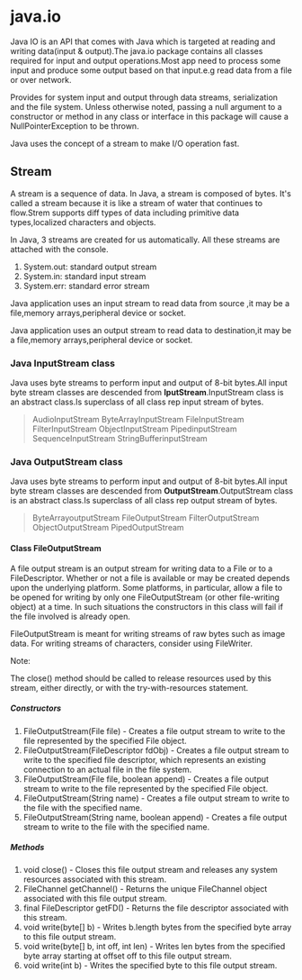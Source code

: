 # java.io


Java IO is an API that comes with Java which is targeted at reading and writing data(input & output).The java.io package contains all classes required for input and output operations.Most app need to process some input and produce some output based on that input.e.g read data from a file or over network.

Provides for system input and output through data streams, serialization and the file system. Unless otherwise noted, passing a null argument to a constructor or method in any class or interface in this package will cause a NullPointerException to be thrown. 

Java uses the concept of a stream to make I/O operation fast. 

## Stream

A stream is a sequence of data. In Java, a stream is composed of bytes. It's called a stream because it is like a stream of water that continues to flow.Strem supports diff types of data including primitive data types,localized characters and objects.

In Java, 3 streams are created for us automatically. All these streams are attached with the console.

1) System.out: standard output stream
2) System.in: standard input stream  
3) System.err: standard error stream

Java application uses an input stream to read data from source ,it may be a file,memory arrays,peripheral device or socket.

Java application uses an output stream to read data to destination,it may be a file,memory arrays,peripheral device or socket.

### Java InputStream class

Java uses byte streams to perform input and output of 8-bit bytes.All input byte stream classes are descended from **IputStream**.InputStream class is an abstract class.Is superclass of all class rep input stream of bytes.

>AudioInputStream
>ByteArrayInputStream
>FileInputStream
>FilterInputStream
>ObjectInputStream
>PipedinputStream
>SequenceInputStream
>StringBufferinputStream 

### Java OutputStream class

Java uses byte streams to perform input and output of 8-bit bytes.All input byte stream classes are descended from **OutputStream**.OutputStream class is an abstract class.Is superclass of all class rep output stream of bytes.

>ByteArrayoutputStream
>FileOutputStream
>FilterOutputStream
>ObjectOutputStream
>PipedOutputStream

#### Class FileOutputStream

A file output stream is an output stream for writing data to a File or to a FileDescriptor. Whether or not a file is available or may be created depends upon the underlying platform. Some platforms, in particular, allow a file to be opened for writing by only one FileOutputStream (or other file-writing object) at a time. In such situations the constructors in this class will fail if the file involved is already open.

FileOutputStream is meant for writing streams of raw bytes such as image data. For writing streams of characters, consider using FileWriter.

Note:

The close() method should be called to release resources used by this stream, either directly, or with the try-with-resources statement.

##### Constructors

1. FileOutputStream(File file) - Creates a file output stream to write to the file represented by the specified File object.
2. FileOutputStream(FileDescriptor fdObj) - Creates a file output stream to write to the specified file descriptor, which represents an existing connection to an actual file in the file system.
3. FileOutputStream(File file, boolean append) - Creates a file output stream to write to the file represented by the specified File object.
4. FileOutputStream(String name) - Creates a file output stream to write to the file with the specified name.
5. FileOutputStream(String name, boolean append) - Creates a file output stream to write to the file with the specified name.


##### Methods

1. void close() - Closes this file output stream and releases any system resources associated with this stream.
2. FileChannel getChannel() - Returns the unique FileChannel object associated with this file output stream.
3. final FileDescriptor getFD() - Returns the file descriptor associated with this stream.
4. void write(byte[] b) - Writes b.length bytes from the specified byte array to this file output stream.
5. void write(byte[] b, int off, int len) - Writes len bytes from the specified byte array starting at offset off to this file output stream.
6. void write(int b) - Writes the specified byte to this file output stream.
